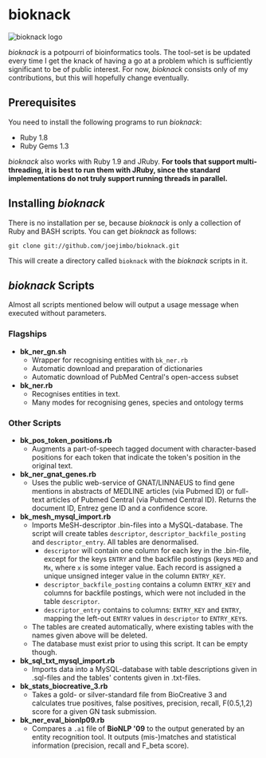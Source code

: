 bioknack
========

![bioknack logo](https://github.com/joejimbo/bioknack/raw/master/logo/bioknack120.png)

*bioknack* is a potpourri of bioinformatics tools. The tool-set
is be updated every time I get the knack of having a go at a
problem which is sufficiently significant to be of public
interest. For now, *bioknack* consists only of my contributions,
but this will hopefully change eventually.

Prerequisites
-------------

You need to install the following programs to run *bioknack*:

* Ruby 1.8
* Ruby Gems 1.3

*bioknack* also works with Ruby 1.9 and JRuby. **For tools that
support multi-threading, it is best to run them with JRuby, since
the standard implementations do not truly support running threads
in parallel.**

Installing *bioknack*
---------------------

There is no installation per se, because *bioknack* is only a
collection of Ruby and BASH scripts. You can get *bioknack*  as follows:

    git clone git://github.com/joejimbo/bioknack.git

This will create a directory called `bioknack` with the *bioknack*
scripts in it.

*bioknack* Scripts
------------------

Almost all scripts mentioned below will output a usage message when executed without parameters.

### Flagships

* **bk_ner_gn.sh**
  * Wrapper for recognising entities with `bk_ner.rb`
  * Automatic download and preparation of dictionaries
  * Automatic download of PubMed Central's open-access subset
* **bk_ner.rb**
  * Recognises entities in text.
  * Many modes for recognising genes, species and ontology terms

### Other Scripts

* **bk_pos_token_positions.rb**
  * Augments a part-of-speech tagged document with character-based
    positions for each token that indicate the token's position in
    the original text.
* **bk_ner_gnat_genes.rb**
  * Uses the public web-service of GNAT/LINNAEUS to find gene mentions in abstracts
    of MEDLINE articles (via Pubmed ID) or full-text articles of Pubmed Central (via
    Pubmed Central ID). Returns the document ID, Entrez gene ID and a confidence score.
* **bk_mesh_mysql_import.rb**
  * Imports MeSH-descriptor .bin-files into a MySQL-database. The script will create
    tables `descriptor`, `descriptor_backfile_posting` and `descriptor_entry`. All
    tables are denormalised.
    * `descriptor` will contain one column for each key in the .bin-file, except for
      the keys `ENTRY` and the backfile postings (keys `MED` and `Mx`, where `x` is
      some integer value. Each record is assigned a unique unsigned integer value in
      the column `ENTRY_KEY`.
    * `descriptor_backfile_posting` contains a column `ENTRY_KEY` and columns for
      backfile postings, which were not included in the table `descriptor`.
    * `descriptor_entry` contains to columns: `ENTRY_KEY` and `ENTRY`, mapping the
      left-out `ENTRY` values in `descriptor` to `ENTRY_KEY`s.
  * The tables are created automatically, where existing tables with the names
    given above will be deleted.
  * The database must exist prior to using this script. It can be empty though.
* **bk_sql_txt_mysql_import.rb**
  * Imports data into a MySQL-database with table descriptions given in .sql-files and
    the tables' contents given in .txt-files.
* **bk_stats_biocreative_3.rb**
  * Takes a gold- or silver-standard file from BioCreative 3 and calculates true positives, false positives,
    precision, recall, F(0.5,1,2) score for a given GN task submission.
* **bk_ner_eval_bionlp09.rb**
  * Compares a `.a1` file of **BioNLP '09** to the output generated
    by an entity recognition tool. It outputs (mis-)matches and statistical
    information (precision, recall and F_beta score).

